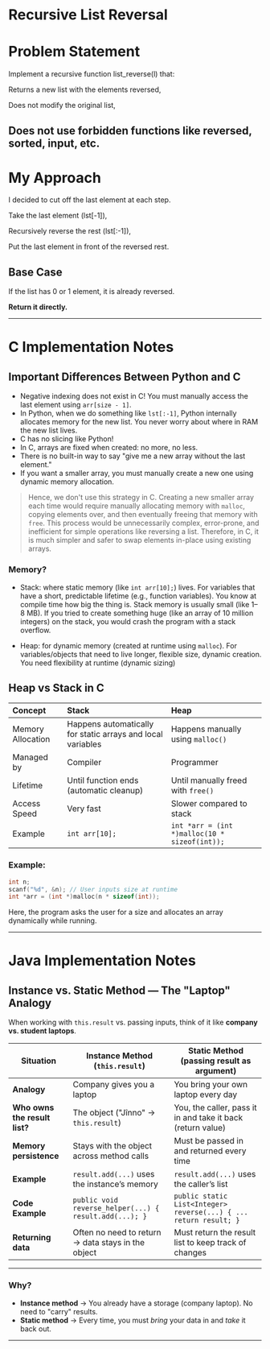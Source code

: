 # Recursive List Reversal

# Problem Statement

Implement a recursive function list_reverse(l) that:

Returns a new list with the elements reversed,

Does not modify the original list,

Does not use forbidden functions like reversed, sorted, input, etc.
--- 
# My Approach

I decided to cut off the last element at each step.

Take the last element (lst[-1]),

Recursively reverse the rest (lst[:-1]),

Put the last element in front of the reversed rest.

## Base Case

If the list has 0 or 1 element, it is already reversed.

**Return it directly.**

---

# C Implementation Notes

## Important Differences Between Python and C

- Negative indexing does not exist in C! You must manually access the last element using `arr[size - 1]`.
- In Python, when we do something like `lst[:-1]`, Python internally allocates memory for the new list. You never worry about where in RAM the new list lives.
- C has no slicing like Python!
- In C, arrays are fixed when created: no more, no less.
- There is no built-in way to say "give me a new array without the last element."
- If you want a smaller array, you must manually create a new one using dynamic memory allocation.
> Hence, we don't use this strategy in C. Creating a new smaller array each time would require manually allocating memory with `malloc`, copying elements over, and then eventually freeing that memory with `free`. This process would be unnecessarily complex, error-prone, and inefficient for simple operations like reversing a list. Therefore, in C, it is much simpler and safer to swap elements in-place using existing arrays.
### Memory?

- Stack: where static memory (like `int arr[10];`) lives. For variables that have a short, predictable lifetime (e.g., function variables). You know at compile time how big the thing is. Stack memory is usually small (like 1–8 MB). If you tried to create something huge (like an array of 10 million integers) on the stack, you would crash the program with a stack overflow.

- Heap: for dynamic memory (created at runtime using `malloc`). For variables/objects that need to live longer, flexible size, dynamic creation. You need flexibility at runtime (dynamic sizing)


## Heap vs Stack in C

| Concept | Stack | Heap |
|:--------|:------|:-----|
| Memory Allocation | Happens automatically for static arrays and local variables | Happens manually using `malloc()` |
| Managed by | Compiler | Programmer |
| Lifetime | Until function ends (automatic cleanup) | Until manually freed with `free()` |
| Access Speed | Very fast | Slower compared to stack |
| Example | `int arr[10];` | `int *arr = (int *)malloc(10 * sizeof(int));` |


### Example:

```c
int n;
scanf("%d", &n); // User inputs size at runtime
int *arr = (int *)malloc(n * sizeof(int));
```

Here, the program asks the user for a size and allocates an array dynamically while running.

---

# Java Implementation Notes
## Instance vs. Static Method — The "Laptop" Analogy

When working with `this.result` vs. passing inputs, think of it like **company vs. student laptops**.

| Situation                        | Instance Method (`this.result`)                                  | Static Method (passing result as argument)                  |
|---------------------------------|------------------------------------------------------------------|-------------------------------------------------------------|
| **Analogy**                     | Company gives you a laptop                                    | You bring your own laptop every day                      |
| **Who owns the result list?**   | The object ("Jînno" → `this.result`)                            | You, the caller, pass it in and take it back (return value) |
| **Memory persistence**          | Stays with the object across method calls                       | Must be passed in and returned every time                   |
| **Example**                     | `result.add(...)` uses the instance’s memory                    | `result.add(...)` uses the caller’s list                    |
| **Code Example**                | `public void reverse_helper(...) { result.add(...); }`          | `public static List<Integer> reverse(...) { ... return result; }` |
| **Returning data**              | Often no need to return → data stays in the object              | Must return the result list to keep track of changes        |

---

### Why?

- **Instance method** → You already have a storage (company laptop). No need to "carry" results.
- **Static method** → Every time, you must *bring* your data in and *take* it back out.

---
